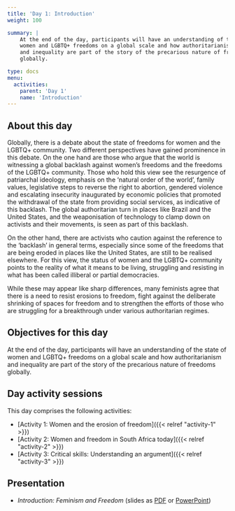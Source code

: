 ```yaml
---
title: 'Day 1: Introduction'
weight: 100

summary: |
    At the end of the day, participants will have an understanding of the state of
    women and LGBTQ+ freedoms on a global scale and how authoritarianism
    and inequality are part of the story of the precarious nature of freedoms
    globally.

type: docs
menu:
  activities:
    parent: 'Day 1'
    name: 'Introduction'
---
```


## About this day

Globally, there is a debate about the state of freedoms for women and the
LGBTQ+ community. Two different perspectives have gained prominence in
this debate. On the one hand are those who argue that the world is witnessing
a global backlash against women’s freedoms and the freedoms of the
LGBTQ+ community. Those who hold this view see the resurgence of
patriarchal ideology, emphasis on the ‘natural order of the world’, family
values, legislative steps to reverse the right to abortion, gendered violence
and escalating insecurity inaugurated by economic policies that promoted the
withdrawal of the state from providing social services, as indicative of this
backlash. The global authoritarian turn in places like Brazil and the United
States, and the weaponisation of technology to clamp down on activists and
their movements, is seen as part of this backlash.

On the other hand, there are activists who caution against the reference to the
‘backlash’ in general terms, especially since some of the freedoms that are
being eroded in places like the United States, are still to be realised
elsewhere. For this view, the status of women and the LGBTQ+ community
points to the reality of what it means to be living, struggling and resisting in
what has been called illiberal or partial democracies.

While these may appear like sharp differences, many feminists agree that
there is a need to resist erosions to freedom, fight against the deliberate
shrinking of spaces for freedom and to strengthen the efforts of those who are
struggling for a breakthrough under various authoritarian regimes.

## Objectives for this day

At the end of the day, participants will have an understanding of the state of
women and LGBTQ+ freedoms on a global scale and how authoritarianism
and inequality are part of the story of the precarious nature of freedoms
globally.

## Day activity sessions

This day comprises the following activities:

* [Activity 1: Women and the erosion of freedom]({{< relref "activity-1" >}})
* [Activity 2: Women and freedom in South Africa today]({{< relref "activity-2" >}})
* [Activity 3: Critical skills: Understanding an argument]({{< relref "activity-3" >}})

## Presentation

* *Introduction: Feminism and Freedom* (slides as [PDF] or [PowerPoint])

[PDF]: /documents/day-1-introduction-feminism-and-freedom.pdf
[PowerPoint]: /documents/day-1-introduction-feminism-and-freedom.pptx
